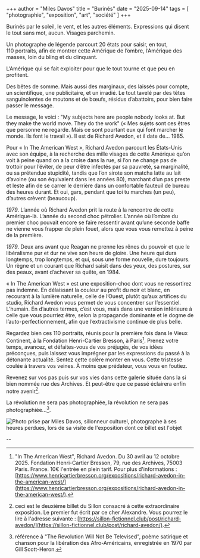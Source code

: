 +++
author = "Miles Davos"
title = "Burinés" 
date = "2025-09-14"
tags = [
    "photographie", "exposition", "art", "société"
]
+++

Burinés par le soleil, le vent, et les autres éléments. Expressions qui disent le tout sans mot, aucun. Visages parchemin.

Un photographe de légende parcourt 20 états pour saisir, en tout, 110 portraits, afin de montrer cette Amérique de l’ombre, l’Amérique des masses, loin du bling et du clinquant.

L’Amérique qui se fait exploiter pour que le tout tourne et que peu en profitent.

Des bêtes de somme. Mais aussi des marginaux, des laissés pour compte, un scientifique, une publicitaire, et un irradié. Le tout tavelé par des têtes sanguinolentes de moutons et de bœufs, résidus d’abattoirs, pour bien faire passer le message.

Le message, le voici : "My subjects here are people nobody looks at. But they make the world move. They do the work" (« Mes sujets sont ces êtres que personne ne regarde. Mais ce sont pourtant eux qui font marcher le monde. Ils font le travail »). Il est de Richard Avedon, et il date de… 1985.

Pour « In The American West », Richard Avedon parcourt les États-Unis avec son équipe, à la recherche des mille visages de cette Amérique qu’on voit à peine quand on a la croise dans la rue, si l’on ne change pas de trottoir pour l’éviter, de peur d’être infectés par sa pauvreté, sa marginalité, ou sa prétendue stupidité, tandis que l’on sirote son matcha latte au lait d’avoine (ou son équivalent dans les années 80), marchant d’un pas preste et leste afin de se carrer le derrière dans un confortable fauteuil de bureau des heures durant. Et oui, gars, pendant que toi tu marches (un peu), d’autres crèvent (beaucoup).

*1979*. L’année où Richard Avedon prit la route à la rencontre de cette Amérique-là. L’année du second choc pétrolier. L’année où l’ombre du premier choc pouvait encore se faire ressentir avant qu’une seconde baffe ne vienne vous frapper de plein fouet, alors que vous vous remettez à peine de la première.

*1979*. Deux ans avant que Reagan ne prenne les rênes du pouvoir et que le libéralisme pur et dur ne vive son heure de gloire. Une heure qui dura longtemps, trop longtemps, et qui, sous une forme nouvelle, dure toujours. Un règne et un courant que Richard saisit dans des yeux, des postures, sur des peaux, avant d’achever sa quête, en 1984.

« In The American West » est une exposition-choc dont vous ne ressortirez pas indemne. En délaissant la couleur au profit du noir et blanc, en recourant à la lumière naturelle, celle de l’Ouest, plutôt qu’aux artifices du studio, Richard Avedon vous permet de vous concentrer sur l’essentiel. L’humain. En d’autres termes, c’est vous, mais dans une version inférieure à celle que vous pourriez être, selon la propagande dominante et le dogme de l’auto-perfectionnement, afin que l’extractivisme continue de plus belle.

Regardez bien ces 110 portraits, réunis pour la première fois dans le Vieux Continent, à la Fondation Henri-Cartier Bresson, à Paris[^1]. Prenez votre temps, avancez, et défaites-vous de vos préjugés, de vos idées préconçues, puis laissez vous imprégner par les expressions du passé à la détonante actualité. Sentez cette colère monter en vous. Cette tristesse coulée à travers vos veines. À moins que prédateur, vous vous en foutiez.

Revenez sur vos pas puis sur vos vies dans cette galerie située dans la si bien nommée rue des Archives. Et peut-être que ce passé éclairera enfin notre avenir[^2].

La révolution ne sera pas photographiée, la révolution ne sera pas photographiée...[^3].

![Photo prise par Miles Davos, sillonneur culturel, photographe à ses heures perdues, lors de sa visite de l'exposition dont ce billet est l'objet](/images/burines.jpeg)

--
[^1]: "In The American West", Richard Avedon. Du 30 avril au 12 octobre 2025. Fondation Henri-Cartier Bresson, 79, rue des Archives, 75003 Paris. France. 10€ l'entrée en plein tarif. Pour plus d'informations : [https://www.henricartierbresson.org/expositions/richard-avedon-in-the-american-west/](https://www.henricartierbresson.org/expositions/richard-avedon-in-the-american-west/).

[^2]: ceci est le deuxième billet du Sillon consacré à cette extraordinaire exposition. Le premier fut écrit par ce cher Alexandre. Vous pourrez le lire à l'adresse suivante : [https://sillon-fictionnel.club/post/richard-avedon/](https://sillon-fictionnel.club/post/richard-avedon/).

[^3]: référence à "The Revolution Will Not Be Televised", poème satirique et chanson pour la libération des Afro-Américains, enregistrée en 1970 par Gill Scott-Heron.
